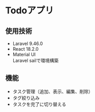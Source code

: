 # Todoアプリ

## 使用技術
- Laravel 9.46.0
- React 18.2.0
- Material UI  
Laravel sailで環境構築

## 機能
- タスク管理（追加、表示、編集、削除）
- タグ絞り込み
- タスクを完了に切り替える
